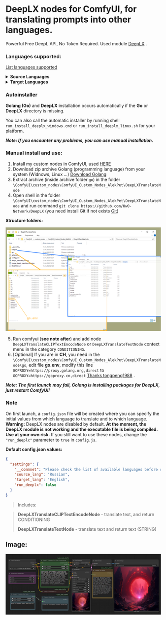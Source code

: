 # DeepLX nodes for ComfyUI, for translating prompts into other languages.

Powerful Free DeepL API, No Token Required. Used module [DeepLX](https://github.com/OwO-Network/DeepLX) .

### Languages supported:

[List languages supported](https://developers.deepl.com/docs/getting-started/supported-languages)

<details>
  <summary><strong>Source Languages</strong></summary>

- Arabic: AR
- Bulgarian: BG
- Czech: CS
- Danish: DA
- German: DE
- Greek: EL
- English: EN
- Spanish: ES
- Estonian: ET
- Finnish: FI
- French: FR
- Hungarian: HU
- Indonesian: ID
- Italian: IT
- Japanese: JA
- Korean: KO
- Lithuanian: LT
- Latvian: LV
- Norwegian Bokmål: NB
- Dutch: NL
- Polish: PL
- Portuguese: PT
- Romanian: RO
- Russian: RU
- Slovak: SK
- Slovenian: SL
- Swedish: SV
- Turkish: TR
- Ukrainian: UK
- Chinese: ZH

</details>

<details>
  <summary><strong>Target Languages</strong></summary>

- Arabic: AR
- Bulgarian: BG
- Czech: CS
- Danish: DA
- German: DE
- Greek: EL
- English: EN
- English (British): EN-GB
- English (American): EN-US
- Spanish: ES
- Estonian: ET
- Finnish: FI
- French: FR
- Hungarian: HU
- Indonesian: ID
- Italian: IT
- Japanese: JA
- Korean: KO
- Lithuanian: LT
- Latvian: LV
- Norwegian Bokmål: NB
- Dutch: NL
- Polish: PL
- Portuguese: PT
- Portuguese (Brazilian): PT-BR
- Portuguese (all Portuguese variants excluding Brazilian Portuguese): PT-PT
- Romanian: RO
- Russian: RU
- Slovak: SK
- Slovenian: SL
- Swedish: SV
- Turkish: TR
- Ukrainian: UK
- Chinese (simplified): ZH-HANS
- Chinese (traditional): ZH-HANT

</details>

### Autoinstaller

**Golang (Go)** and **DeepLX** installation occurs automatically if the **Go** or **DeepLX** directory is missing.

You can also call the automatic installer by running shell `run_install_deeplx_windows.cmd` or `run_install_deeplx_linux.sh` for your platform.

**_Note: If you encounter any problems, you can use manual installation._**

### Manual install and use:

1. Install my custom nodes in ComfyUI, used [HERE](https://github.com/AlekPet/ComfyUI_Custom_Nodes_AlekPet#installing)
2. Download zip archive Golang (programming language) from your system (Widnows, Linux ...) [Download Golang](https://go.dev/dl/)
3. Extract archive (inside archive folder `go`) in the folder `\ComfyUI\custom_nodes\ComfyUI_Custom_Nodes_AlekPet\DeepLXTranslateNode`
4. Open shell in the folder `\ComfyUI\custom_nodes\ComfyUI_Custom_Nodes_AlekPet\DeepLXTranslateNode` and run command `git clone https://github.com/OwO-Network/DeepLX` (you need install Git if not exists [Git](https://git-scm.com/downloads))

**Structure folders:**

![DeepLXTranslateNode structures folders](https://github.com/AlekPet/ComfyUI_Custom_Nodes_AlekPet/raw/master/DeepLXTranslateNode/image_deeplx_structures_folders.png)

5. Run comfyui (**see note after**) and add node `DeepLXTranslateCLIPTextEncodeNode` or `DeepLXTranslateTextNode` context menu in the category `CONDITIONING`.
6. [Optional] If you are in **CH**, you need in the `\ComfyUI\custom_nodes\ComfyUI_Custom_Nodes_AlekPet\DeepLXTranslateNode\go`, edit file **go.env**, modify this line `GOPROXY=https://proxy.golang.org,direct` to `GOPROXY=https://goproxy.cn,direct` [Thanks tongpeng1988](https://github.com/AlekPet/ComfyUI_Custom_Nodes_AlekPet/issues/136#issuecomment-2804126821) .

**_Note: The first launch may fail, Golang is installing packages for DeepLX, just restart ComfyUI!_**

### Note

On first launch, a `config.json` file will be created where you can specify the initial values ​​from which language to translate and to which language.
**Warning:** DeepLX nodes are disabled by default. **At the moment, the DeepLX module is not working and the executable file is being compiled. Use at your own risk.**
If you still want to use these nodes, change the `"run_deeplx"` parameter to `true` in `config.js`.

**Default config.json values:**

```json
{
  "settings": {
    "__commnet": "Please check the list of available languages ​​before specifying, especially target_lang! Property run_deeplx disable DeepLXTranslate nodes. See README file",
    "source_lang": "Russian",
    "target_lang": "English",
    "run_deeplx": false
  }
}
```

> Includes:

> **DeepLXTranslateCLIPTextEncodeNode** - translate text, and return CONDITIONING
>
> **DeepLXTranslateTextNode** - translate text and return text (STRING)

## Image:

![DeepLXTranslateNode](https://github.com/AlekPet/ComfyUI_Custom_Nodes_AlekPet/raw/master/DeepLXTranslateNode/image_deeplx_translate_node.jpg)
